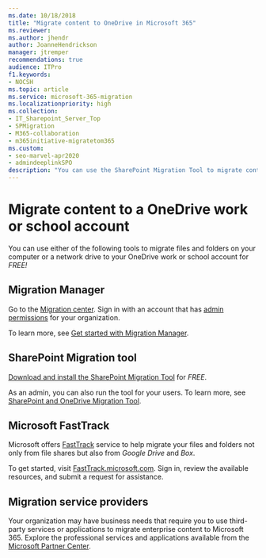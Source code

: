 ```yaml
---
ms.date: 10/18/2018
title: "Migrate content to OneDrive in Microsoft 365"
ms.reviewer: 
ms.author: jhendr
author: JoanneHendrickson
manager: jtremper
recommendations: true
audience: ITPro
f1.keywords:
- NOCSH
ms.topic: article
ms.service: microsoft-365-migration
ms.localizationpriority: high
ms.collection: 
- IT_Sharepoint_Server_Top
- SPMigration
- M365-collaboration
- m365initiative-migratetom365
ms.custom:
- seo-marvel-apr2020
- admindeeplinkSPO
description: "You can use the SharePoint Migration Tool to migrate content to OneDrive (for work or school accounts) for free."
---
```

# Migrate content to a OneDrive work or school account
 
You can use either of the following tools to migrate files and folders on your computer or a network drive to your OneDrive work or school account for *FREE!*


## Migration Manager
Go to the <a href="https://go.microsoft.com/fwlink/?linkid=2185075" target="_blank">Migration center</a>. Sign in with an account that has [admin permissions](/sharepoint/sharepoint-admin-role) for your organization.

To learn more, see [Get started with Migration Manager](mm-get-started.md).

## SharePoint Migration tool

[Download and install the SharePoint Migration Tool](https://aka.ms/SPMT-ODB-Page) for *FREE*.

As an admin, you can also run the tool for your users. To learn more, see  [SharePoint and OneDrive Migration Tool](./introducing-the-sharepoint-migration-tool.md).

## Microsoft FastTrack

Microsoft offers [FastTrack](https://fasttrack.microsoft.com/about) service to help migrate your files and folders not only from file shares but also from *Google Drive* and *Box*.

To get started, visit [FastTrack.microsoft.com](https://fasttrack.microsoft.com/). Sign in, review the available resources, and submit a request for assistance.

## Migration service providers

Your organization may have business needs that require you to use third-party services or applications to migrate enterprise content to Microsoft 365. Explore the professional services and applications available from the [Microsoft Partner Center](https://partnercenter.microsoft.com/partner/home).
